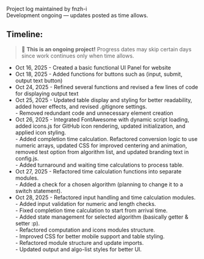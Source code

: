 Project log maintained by fnzh-i <br>
Development ongoing — updates posted as time allows.

## Timeline: 
> 🚧 **This is an ongoing project!** Progress dates may skip certain days since work continues only when time allows.

- Oct 16, 2025 - Created a basic functional UI Panel for website
- Oct 18, 2025 - Added functions for buttons such as (input, submit, output text button)
- Oct 24, 2025 - Refined several functions and revised a few lines of code for displaying output text
- Oct 25, 2025 - Updated table display and styling for better readability, added hover effects, and revised .gitignore settings.<br>
               - Removed redundant code and unnecessary element creation
- Oct 26, 2025 - Integrated FontAwesome with dynamic script loading, added icons.js for GitHub icon rendering, updated initialization,
               and applied icon styling.<br>
               - Added completion time calculation. Refactored conversion logic to use numeric arrays, updated CSS for improved centering and animation, removed test option from algorithm list, and updated branding text in config.js.<br>
               - Added turnaround and waiting time calculations to process table.
- Oct 27, 2025 - Refactored time calculation functions into separate modules.<br>
               - Added a check for a chosen algorithm (planning to change it to a switch statement).
- Oct 28, 2025 - Refactored input handling and time calculation modules.<br>
               - Added input validation for numeric and length checks.<br>
               - Fixed completion time calculation to start from arrival time.<br>
               - Added state management for selected algorithm (basically getter & setter :p).<br>
               - Refactored computation and icons modules structure.<br>
               - Improved CSS for better mobile support and table styling.<br>
               - Refactored module structure and update imports.<br>
               - Updated output and algo-list styles for better UI.